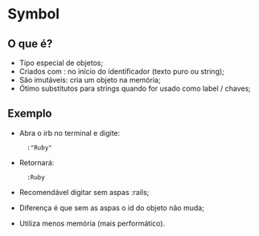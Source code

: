 # Symbol

## O que é?

* Tipo especial de objetos;
* Criados com : no início do identificador (texto puro ou string);
* São imutáveis: cria um objeto na memória;
* Ótimo substitutos para strings quando for usado como label / chaves;

## Exemplo

* Abra o irb no terminal e digite:

        :"Ruby"

* Retornará: 

        :Ruby

* Recomendável digitar sem aspas :rails;
* Diferença é que sem as aspas o id do objeto não muda;
* Utiliza menos memória (mais performático).